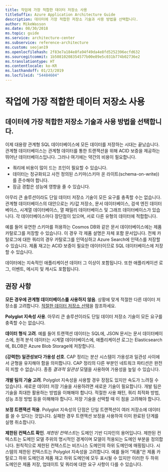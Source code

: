 ```yaml
---
title: 작업에 가장 적합한 데이터 저장소 사용
titleSuffix: Azure Application Architecture Guide
description: 데이터에 가장 적합한 저장소 기술과 사용 방법을 선택합니다.
author: MikeWasson
ms.date: 08/30/2018
ms.topic: guide
ms.service: architecture-center
ms.subservice: reference-architecture
ms.custom: seojan19
ms.openlocfilehash: 2f83e7a184e8fa94f49da4e8fd5252396ecfd632
ms.sourcegitcommit: 1b50810208354577b00e89e5c031b774b02736e2
ms.translationtype: HT
ms.contentlocale: ko-KR
ms.lasthandoff: 01/23/2019
ms.locfileid: "54484604"
---
```

# <a name="use-the-best-data-store-for-the-job"></a>작업에 가장 적합한 데이터 저장소 사용

## <a name="pick-the-storage-technology-that-is-the-best-fit-for-your-data-and-how-it-will-be-used"></a>데이터에 가장 적합한 저장소 기술과 사용 방법을 선택합니다.

이제 대용량 관계형 SQL 데이터베이스에 모든 데이터를 저장하는 시대는 끝났습니다. 관계형 데이터베이스는 관계형 데이터를 통한 트랜잭션을 위해 ACID 보증을 제공하는 뛰어난 데이터베이스입니다. 그러나 여기에는 약간의 비용이 필요합니다.

- 쿼리에 비용이 많이 드는 조인이 필요할 수 있습니다.
- 데이터는 정규화되고 사전 정의된 스키마(스키마 온 라이트(schema-on-write))를 준수해야 합니다.
- 잠금 경합은 성능에 영향을 줄 수 있습니다.

아무리 큰 솔루션이라도 단일 데이터 저장소 기술이 모든 요구를 충족할 수는 없습니다. 관계형 데이터베이스의 대안으로는 키/값 저장소, 문서 데이터베이스, 검색 엔진 데이터베이스, 시계열 데이터베이스, 열 패밀리 데이터베이스 및 그래프 데이터베이스가 있습니다. 각 데이터베이스마다 장단점이 있으며, 서로 다른 유형의 데이터에 적합합니다.

예를 들어 유연한 스키마를 허용하는 Cosmos DB와 같은 문서 데이터베이스에는 제품 카탈로그를 저장할 수 있습니다. 이 경우 각 제품 설명은 자체 포함 문서입니다. 전체 카탈로그에 대한 쿼리의 경우 카탈로그를 인덱싱하고 Azure Search에 인덱스를 저장할 수 있습니다. 제품 재고는 ACID 보증이 필요한 데이터이므로 SQL 데이터베이스에 저장할 수 있습니다.

데이터에는 지속적인 애플리케이션 데이터 그 이상이 포함됩니다. 또한 애플리케이션 로그, 이벤트, 메시지 및 캐시도 포함됩니다.

## <a name="recommendations"></a>권장 사항

**모든 경우에 관계형 데이터베이스를 사용하지 않음**. 상황에 맞게 적절한 다른 데이터 저장소를 고려합니다. [적절한 데이터 저장소 선택][data-store-overview]을 참조하세요.

**Polyglot 지속성 사용**. 아무리 큰 솔루션이라도 단일 데이터 저장소 기술이 모든 요구를 충족할 수는 없습니다.

**데이터 형식 고려**. 예를 들어 트랜잭션 데이터는 SQL에, JSON 문서는 문서 데이터베이스에, 원격 분석 데이터는 시계열 데이터베이스에, 애플리케이션 로그는 Elasticsearch에, BLOB은 Azure Blob Storage에 저장합니다.

**(강력한) 일관성보다 가용성 선호**. CAP 정리는 분산 시스템이 가용성과 일관성 사이에서 균형을 유지해야 함을 의미합니다. CAP 정리의 다른 부분인 네트워크 파티션은 완전히 피할 수 없습니다. 종종 *결과적 일관성* 모델을 사용하여 가용성을 높일 수 있습니다.

**개발 팀의 기술 고려**. Polyglot 지속성을 사용할 경우 장점도 있지만 속도가 느려질 수 있습니다. 새로운 데이터 저장 기술을 사용하려면 새로운 기술이 필요합니다. 개발 팀은 기술을 최대한 활용하는 방법을 이해해야 합니다. 적절한 사용 패턴, 쿼리 최적화 방법, 성능 조정 방법 등을 이해해야 합니다. 저장 기술을 선택할 때 이 점을 고려해야 합니다.

**보정 트랜잭션 적용**. Polyglot 지속성의 단점은 단일 트랜잭션이 여러 저장소에 데이터를 쓸 수 있다는 것입니다. 실패한 경우 트랜잭션 보정을 사용하여 이미 완료된 단계를 실행 취소합니다.

**제한된 컨텍스트 확인**. *제한된 컨텍스트*는 도메인 기반 디자인의 용어입니다. 제한된 컨텍스트는 도메인 모델 주위의 명시적인 경계이며 모델이 적용되는 도메인 부분을 정의합니다. 원칙적으로 제한된 컨텍스트는 비즈니스 도메인의 하위 도메인에 매핑됩니다. 시스템의 제한된 컨텍스트는 Polyglot 지속성을 고려합니다. 예를 들어 “제품”은 제품 카탈로그 하위 도메인과 제품 재고 하위 도메인에 모두 표시될 수 있지만 이러한 두 하위 도메인은 제품 저장, 업데이트 및 쿼리에 대한 요구 사항이 다를 수 있습니다.

[data-store-overview]: ../technology-choices/data-store-overview.md
